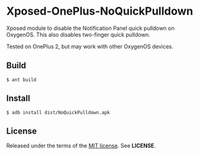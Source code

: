 Xposed-OnePlus-NoQuickPulldown
==============================
Xposed module to disable the Notification Panel quick pulldown on OxygenOS. This
also disables two-finger quick pulldown.

Tested on OnePlus 2, but may work with other OxygenOS devices.

Build
-----

    $ ant build

Install
-------

    $ adb install dist/NoQuickPulldown.apk

License
-------
Released under the terms of the
[MIT license](http://tldrlegal.com/license/mit-license). See **LICENSE**.
